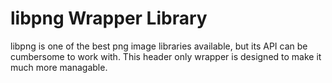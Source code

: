 # libpng Wrapper Library

libpng is one of the best png image libraries available, but its API can be cumbersome to work with. This header only wrapper is designed to make it much more managable.
